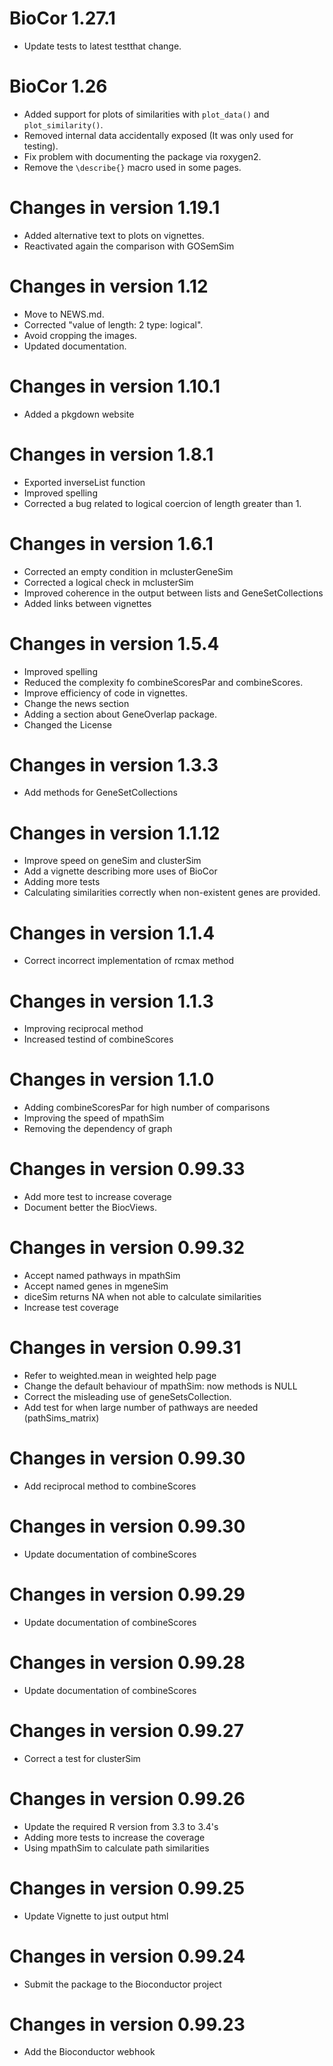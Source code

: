 # BioCor 1.27.1

* Update tests to latest testthat change.

# BioCor 1.26

* Added support for plots of similarities with `plot_data()` and 
  `plot_similarity()`.
* Removed internal data accidentally exposed (It was only used for testing).
* Fix problem with documenting the package via roxygen2.
* Remove the `\describe{}` macro used in some pages.

# Changes in version 1.19.1

* Added alternative text to plots on vignettes.
* Reactivated again the comparison with GOSemSim

# Changes in version 1.12

* Move to NEWS.md.
* Corrected "value of length: 2 type: logical".
* Avoid cropping the images.
* Updated documentation.

# Changes in version 1.10.1

* Added a pkgdown website

# Changes in version 1.8.1

* Exported inverseList function
* Improved spelling
* Corrected a bug related to logical coercion of length greater than 1.

# Changes in version 1.6.1

* Corrected an empty condition in mclusterGeneSim
* Corrected a logical check in mclusterSim
* Improved coherence in the output between lists and GeneSetCollections
* Added links between vignettes

# Changes in version 1.5.4

* Improved spelling
* Reduced the complexity fo combineScoresPar and combineScores.
* Improve efficiency of code in vignettes.
* Change the news section
* Adding a section about GeneOverlap package.
* Changed the License

# Changes in version 1.3.3

* Add methods for GeneSetCollections

# Changes in version 1.1.12

* Improve speed on geneSim and clusterSim
* Add a vignette describing more uses of BioCor
* Adding more tests
* Calculating similarities correctly when non-existent genes are provided.

# Changes in version 1.1.4

* Correct incorrect implementation of rcmax method

# Changes in version 1.1.3


* Improving reciprocal method
* Increased testind of combineScores

# Changes in version 1.1.0

* Adding combineScoresPar for high number of comparisons
* Improving the speed of mpathSim
* Removing the dependency of graph

# Changes in version 0.99.33

* Add more test to increase coverage
* Document better the BiocViews.

# Changes in version 0.99.32

* Accept named pathways in mpathSim
* Accept named genes in mgeneSim
* diceSim returns NA when not able to calculate similarities
* Increase test coverage

# Changes in version 0.99.31

* Refer to weighted.mean in weighted help page
* Change the default behaviour of mpathSim: now methods is NULL
* Correct the misleading use of geneSetsCollection.
* Add test for when large number of pathways are needed (pathSims_matrix)

# Changes in version 0.99.30

* Add reciprocal method to combineScores

# Changes in version 0.99.30

* Update documentation of combineScores

# Changes in version 0.99.29

* Update documentation of combineScores

# Changes in version 0.99.28

* Update documentation of combineScores

# Changes in version 0.99.27

* Correct a test for clusterSim

# Changes in version 0.99.26

* Update the required R version from 3.3 to 3.4's
* Adding more tests to increase the coverage
* Using mpathSim to calculate path similarities

# Changes in version 0.99.25

* Update Vignette to just output html

# Changes in version 0.99.24

* Submit the package to the Bioconductor project

# Changes in version 0.99.23

* Add the Bioconductor webhook
